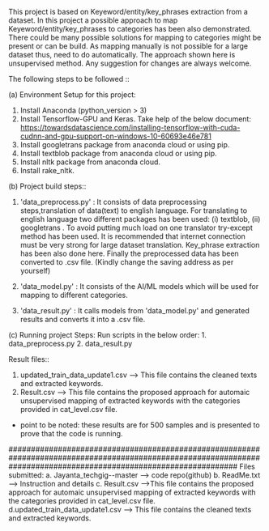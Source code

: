 This project is based on Keyeword/entity/key_phrases extraction from a dataset. In this project a possible approach to map Keyeword/entity/key_phrases to categories has been also demonstrated. There could be many possible solutions for mapping to categories might be present or can be build. As mapping manually is not possible for a large dataset thus, need to do automatically. The approach shown here is unsupervised method. Any suggestion for changes are always welcome.

The following steps to be followed ::

(a) Environment Setup for this project:
  1. Install Anaconda (python_version > 3)
  2. Install Tensorflow-GPU and Keras. Take help of the below document:
    https://towardsdatascience.com/installing-tensorflow-with-cuda-cudnn-and-gpu-support-on-windows-10-60693e46e781
  3. Install googletrans package from anaconda cloud or using pip.
  4. Install textblob package from anaconda cloud or using pip.
  5. Install nltk package from anaconda cloud.
  6. Install rake_nltk.
 
 
(b) Project build steps::
  1. 'data_preprocess.py' : It consists of data preprocessing steps,translation of data(text) to english language. For translating to english language two different packages has been used: (i) textblob, (ii) googletrans . To avoid putting much load on one translator  try-except method has been used. It is recommended that internet connection must be very strong for large dataset translation. Key_phrase extraction has been also done here. Finally the preprocessed data has been converted to .csv file. (Kindly change the saving address as per yourself)
 
  2. 'data_model.py' : It consists of the AI/ML models which will be used for mapping to different categories.
 
  3. 'data_result.py' : It calls models from 'data_model.py' and generated results and converts it into a .csv file.
 
(c) Running project Steps:
   Run scripts in the below order:
    1. data_preprocess.py
    2. data_result.py

Result files::
 1. updated_train_data_update1.csv --> This file contains the cleaned texts and extracted keywords.
 2. Result.csv --> This file contains the proposed approach for automaic unsupervised mapping of extracted keywords
		   with the categories provided in cat_level.csv file.

 * point to be noted: these results are for 500 samples and is presented to prove that the code is running.  

###################################################################################################################################################################
Files submitted:
 a. Jayanta_techgig--master --> code repo(github)
 b. ReadMe.txt --> Instruction and details
 c. Result.csv -->This file contains the proposed approach for automaic unsupervised mapping of extracted keywords
		   with the categories provided in cat_level.csv file.
 d.updated_train_data_update1.csv --> This file contains the cleaned texts and extracted keywords.

